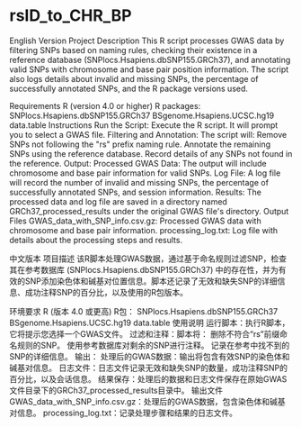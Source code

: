 # rsID_to_CHR_BP
English Version
Project Description
This R script processes GWAS data by filtering SNPs based on naming rules, checking their existence in a reference database (SNPlocs.Hsapiens.dbSNP155.GRCh37), and annotating valid SNPs with chromosome and base pair position information. The script also logs details about invalid and missing SNPs, the percentage of successfully annotated SNPs, and the R package versions used.

Requirements
R (version 4.0 or higher)
R packages:
SNPlocs.Hsapiens.dbSNP155.GRCh37
BSgenome.Hsapiens.UCSC.hg19
data.table
Instructions
Run the Script: Execute the R script. It will prompt you to select a GWAS file.
Filtering and Annotation: The script will:
Remove SNPs not following the "rs" prefix naming rule.
Annotate the remaining SNPs using the reference database.
Record details of any SNPs not found in the reference.
Output:
Processed GWAS Data: The output will include chromosome and base pair information for valid SNPs.
Log File: A log file will record the number of invalid and missing SNPs, the percentage of successfully annotated SNPs, and session information.
Results: The processed data and log file are saved in a directory named GRCh37_processed_results under the original GWAS file's directory.
Output Files
GWAS_data_with_SNP_info.csv.gz: Processed GWAS data with chromosome and base pair information.
processing_log.txt: Log file with details about the processing steps and results.



中文版本
项目描述
该R脚本处理GWAS数据，通过基于命名规则过滤SNP，检查其在参考数据库 (SNPlocs.Hsapiens.dbSNP155.GRCh37) 中的存在性，并为有效的SNP添加染色体和碱基对位置信息。脚本还记录了无效和缺失SNP的详细信息、成功注释SNP的百分比，以及使用的R包版本。

环境要求
R (版本 4.0 或更高)
R包：
SNPlocs.Hsapiens.dbSNP155.GRCh37
BSgenome.Hsapiens.UCSC.hg19
data.table
使用说明
运行脚本：执行R脚本，它将提示您选择一个GWAS文件。
过滤和注释：脚本将：
删除不符合“rs”前缀命名规则的SNP。
使用参考数据库对剩余的SNP进行注释。
记录在参考中找不到的SNP的详细信息。
输出：
处理后的GWAS数据：输出将包含有效SNP的染色体和碱基对信息。
日志文件：日志文件记录无效和缺失SNP的数量，成功注释SNP的百分比，以及会话信息。
结果保存：处理后的数据和日志文件保存在原始GWAS文件目录下的GRCh37_processed_results目录中。
输出文件
GWAS_data_with_SNP_info.csv.gz：处理后的GWAS数据，包含染色体和碱基对信息。
processing_log.txt：记录处理步骤和结果的日志文件。
